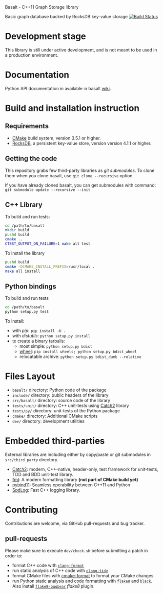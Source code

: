  Basalt - C++11 Graph Storage library

Basic graph database backed by RocksDB key-value storage [![Build Status](https://api.travis-ci.com/tristan0x/basalt.svg?token=p3ijqmiSc83uPHF74Ay8&branch=master)](https://travis-ci.org/tristan0x/basalt)

# Development stage

This library is still under active development, and is not meant to be used
in a production environment.

# Documentation

Python API documentation in available in basalt
[wiki](https://github.com/tristan0x/basalt/wiki/Python-API).

# Build and installation instruction

## Requirements

* [CMake](https://cmake.org) build system, version 3.5.1 or higher.
* [RocksDB](https://rocksdb.org/), a persistent key-value store,
  version version 4.1.1 or higher.

## Getting the code

This repository grabs few third-party libraries as *git submodules*.
To clone them when you clone basalt, use `git clone --recursive` option.

If you have already cloned basalt, you can get submodules with command:
`git submodule update --recursive --init`

## C++ Library

To build and run tests:
```sh
cd /path/to/basalt
mkdir build
pushd build
cmake ..
CTEST_OUTPUT_ON_FAILURE=1 make all test
```

To install the library
```sh
pushd build
cmake -DCMAKE_INSTALL_PREFIX=/usr/local .
make all install
```

## Python bindings

To build and run tests

```sh
cd /path/to/basalt
python setup.py test
```

To install:
* with _pip_: `pip install -U .`
* with _distutils_: `python setup.py install`
* to create a binary tarballs:
  * most simple: `python setup.py bdist`
  * [wheel](https://www.python.org/dev/peps/pep-0427/): `pip install wheels; python setup.py bdist_wheel`
  * relocatable archive: `python setup.py bdist_dumb --relative`

# Files Layout

* `basalt/` directory: Python code of the package
* `include/` directory: public headers of the library
* `src/basalt/` directory: source code of the library
* `tests/unit/` directory: C++ unit-tests using
  [Catch2](https://github.com/catchorg/Catch2) library
* `tests/py/` directory: unit-tests of the Python package
* `cmake/` directory: Additional CMake scripts
* `dev/` directory: development utilities

# Embedded third-parties

External libraries are including either by copy/paste or git submodules
in `src/third_party` directory.

* [Catch2]((https://github.com/catchorg/Catch2)):
  modern, C++-native, header-only, test framework for unit-tests, TDD
  and BDD unit-test library.
* [fmt](https://github.com/fmtlib/fmt): A modern formatting library
  **(not part of CMake build yet)**
* [pybind11](https://pybind11.rtfd.io): Seamless operability between C++11 and Python
* [SpdLog](https://github.com/gabime/spdlog): Fast C++ logging library.

# Contributing

Contributions are welcome, via GitHub pull-requests and bug tracker.

## pull-requests

Please make sure to execute `dev/check.sh` before submitting a patch in order to:
* format C++ code with
  [`clang-format`](https://clang.llvm.org/docs/ClangFormat.html)
* run static analysis of C++ code with
  [`clang-tidy`](http://clang.llvm.org/extra/clang-tidy/)
* format CMake files with [cmake-format](https://github.com/cheshirekow/cmake_format)
to format your CMake changes.
* run Python static analysis and code formatting with
  [`flake8`](http://flake8.pycqa.org) and [`black`](https://github.com/ambv/black).
  Also install [`flake8-bugbear`](https://github.com/PyCQA/flake8-bugbear)
  *flake8* plugin.
